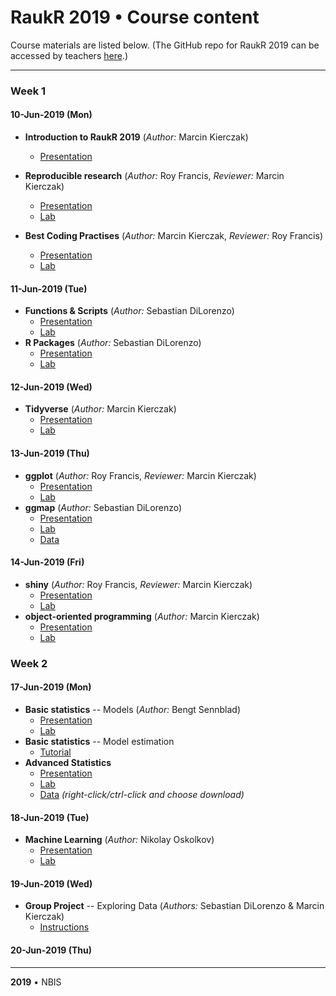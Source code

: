 # RaukR 2019 • Course content

Course materials are listed below. (The GitHub repo for RaukR 2019 can be accessed by teachers [here](https://github.com/NBISweden/RaukR-2019).)

---
### Week 1
#### 10-Jun-2019 (Mon)

* **Introduction to RaukR 2019** (*Author:* Marcin Kierczak)
    + [Presentation](intro_Marcin/intro_Marcin.html)
* **Reproducible research** (*Author:* Roy Francis, *Reviewer:* Marcin Kierczak)
    + [Presentation](rr/presentation/rr_presentation.html)
    + [Lab](rr/lab/rr_lab.html)

* **Best Coding Practises** (*Author:* Marcin Kierczak, *Reviewer:* Roy Francis)
    + [Presentation](best_coding_practises_Marcin/presentation/pres_best_coding_practises.html)
    + [Lab](best_coding_practises_Marcin/lab/BestCodingPractisesLab.html)

#### 11-Jun-2019 (Tue)
* **Functions & Scripts** (*Author:* Sebastian DiLorenzo)
    + [Presentation](functions_and_scripts_Sebastian/presentation/functions_and_scripts_Sebastian.html)
    + [Lab](functions_and_scripts_Sebastian/lab/functions_and_scripts_Sebastian.html)
* **R Packages** (*Author:* Sebastian DiLorenzo)
    + [Presentation](rpackages_Sebastian/presentation/rpackages_Sebastian.html)
    + [Lab](rpackages_Sebastian/lab/rpackages_Sebastian.html)

#### 12-Jun-2019 (Wed)
* **Tidyverse** (*Author:* Marcin Kierczak)
    + [Presentation](tidyverse_Marcin/presentation/tidyverse_presentation.html)
    + [Lab](tidyverse_Marcin/lab/lab.html)

#### 13-Jun-2019 (Thu)

* **ggplot** (*Author:* Roy Francis, *Reviewer:* Marcin Kierczak)
    + [Presentation](ggplot/presentation/ggplot_presentation.html)
    + [Lab](ggplot/lab/ggplot_lab.html)
* **ggmap** (*Author:* Sebastian DiLorenzo)
    + [Presentation](ggmap_Sebastian/presentation/ggmap_Sebastian.html)
    + [Lab](ggmap_Sebastian/lab/ggmap_Sebastian.html)
    + [Data](ggmap_Sebastian/lab/data/pubs.rda)

#### 14-Jun-2019 (Fri)
* **shiny** (*Author:* Roy Francis, *Reviewer:* Marcin Kierczak)
    + [Presentation](shiny/presentation/shiny_presentation.html)
    + [Lab](shiny/lab/shiny_lab.html)
* **object-oriented programming** (*Author:* Marcin Kierczak)
    + [Presentation](oop_Marcin/oop_presentation/oop_presentation.html)
    + [Lab](oop_Marcin/oop_lab/oop_lab.html)
    
### Week 2
#### 17-Jun-2019 (Mon)
* **Basic statistics** -- Models (*Author:* Bengt Sennblad)
    + [Presentation](basic_stats_Bengt/presentation/presentation1.html)
    + [Lab](basic_stats_Bengt/lab/lab1.html)
* **Basic statistics** -- Model estimation
    + [Tutorial](basic_stats_Bengt/lab/lab2.html)
* **Advanced Statistics**
    + [Presentation](GeneralStats/Presentation_GeneralStats/Presentation_GeneralStats.html)
    + [Lab](GeneralStats/Lab_GeneralStats/Lab_GeneralStats.html)
    + [Data](GeneralStats/Lab_GeneralStats/Data/2017-10-13-mnist_train.csv) *(right-click/ctrl-click and choose download)*
    
#### 18-Jun-2019 (Tue)
* **Machine Learning** (*Author:* Nikolay Oskolkov)
    + [Presentation](MachineLearning/Presentation_MachineLearning/Presentation_MachineLearning.html)
    + [Lab](MachineLearning/Lab_MachineLearning/Lab_MachineLearning.html) 
    
#### 19-Jun-2019 (Wed)
* **Group Project** -- Exploring Data (*Authors:* Sebastian DiLorenzo & Marcin Kierczak)
    + [Instructions](exploring_data/exploring_data.html)

#### 20-Jun-2019 (Thu)

---

**2019** • NBIS
